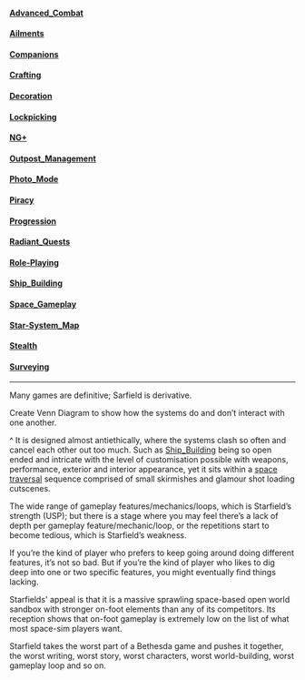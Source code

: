 #### [Advanced_Combat](Advanced_Combat.md)

#### [Ailments](Ailments.md)

#### [Companions](Companions.md)

#### [Crafting](Crafting.md)

#### [Decoration](Decoration.md)

#### [Lockpicking](Lockpicking.md)

#### [NG+](NG+.md)

#### [Outpost_Management](Outpost_Management.md)

#### [Photo_Mode](Photo_Mode.md)

#### [Piracy](Piracy.md)

#### [Progression](Progression.md)

#### [Radiant_Quests](Radiant_Quests.md)

#### [Role-Playing](Role-Playing.md)

#### [Ship_Building](Ship_Building.md)

#### [Space_Gameplay](Space_Gameplay.md)

#### [Star-System_Map](Star-System_Map.md)

#### [Stealth](Stealth.md)

#### [Surveying](Surveying.md)
 
  ---
 Many games are definitive; Sarfield is derivative.
 
 Create Venn Diagram to show how the systems do and don’t interact with one another.

^ It is designed almost antiethically, where the systems clash so often and cancel each other out too much. Such as [Ship_Building](Ship_Building.md) being so open ended and intricate with the level of customisation possible with weapons, performance, exterior and interior appearance, yet it sits within a [space traversal](../Exploring/Travelling.md) sequence comprised of small skirmishes and glamour shot loading cutscenes.

The wide range of gameplay features/mechanics/loops, which is Starfield’s strength (USP); but there is a stage where you may feel there’s a lack of depth per gameplay feature/mechanic/loop, or the repetitions start to become tedious, which is Starfield’s weakness.

If you’re the kind of player who prefers to keep going around doing different features, it’s not so bad. But if you’re the kind of player who likes to dig deep into one or two specific features, you might eventually find things lacking.

Starfields' appeal is that it is a massive sprawling space-based open world sandbox with stronger on-foot elements than any of its competitors. Its reception shows that on-foot gameplay is extremely low on the list of what most space-sim players want.

Starfield takes the worst part of a Bethesda game and pushes it together, the worst writing, worst story, worst characters, worst world-building, worst gameplay loop and so on.